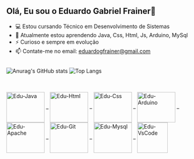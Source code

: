 ## Olá, Eu sou o Eduardo Gabriel Frainer👋

- 💻 Estou cursando Técnico em Desenvolvimento de Sistemas
- 🌱 Atualmente estou aprendendo Java, Css, Html, Js, Arduino, MySql
- ⚡ Curioso e sempre em evolução
- 📫 Contate-me no email: eduardogfrainer@gmail.com

##

<div style="display: inline-block;">
  <img src="https://github-readme-stats.vercel.app/api?username=eduardo-gabriel-frainer&show_icons=true&theme=radical" alt="Anurag's GitHub stats"/>
  <img src="https://github-readme-stats.vercel.app/api/top-langs/?username=eduardo-gabriel-frainer&layout=donut&theme=radical" alt="Top Langs" />
</div>



<link rel="stylesheet" type='text/css' href="https://cdn.jsdelivr.net/gh/devicons/devicon@latest/devicon.min.css" />

##

<div style="display: inline-block"> <br> 
  
  <img align="center" alt="Edu-Java" height="80" width="100" src="https://cdn.jsdelivr.net/gh/devicons/devicon@latest/icons/java/java-original-wordmark.svg"/>
  <spam>_</spam>
  <img align="center" alt="Edu-Html" height="80" width="100" src="https://cdn.jsdelivr.net/gh/devicons/devicon@latest/icons/html5/html5-original.svg" />
  <spam">_</spam>
  <img align="center" alt="Edu-Css" height="80" width="100" src="https://cdn.jsdelivr.net/gh/devicons/devicon@latest/icons/css3/css3-original.svg" />
  <spam>_</spam>
  <img align="center" alt="Edu-Arduino" height="80" width="100" src="https://cdn.jsdelivr.net/gh/devicons/devicon@latest/icons/arduino/arduino-original.svg" />
  <spam>_</spam>
  <img align="center" alt="Edu-Apache" height="80" width="100" src="https://cdn.jsdelivr.net/gh/devicons/devicon@latest/icons/apache/apache-original.svg" />
  <spam>_</spam>
  <img align="center" alt="Edu-Git" height="80" width="100" src="https://cdn.jsdelivr.net/gh/devicons/devicon@latest/icons/git/git-original.svg" />
  <spam>_</spam>
  <img align="center" alt="Edu-Mysql" height="80" width="100" src="https://cdn.jsdelivr.net/gh/devicons/devicon@latest/icons/mysql/mysql-original.svg" />
  <spam>_</spam>
  <img align="center" alt="Edu-VsCode" height="80" src="https://cdn.jsdelivr.net/gh/devicons/devicon@latest/icons/vscode/vscode-original.svg" />
  
</div>

##




